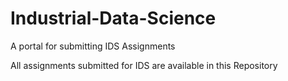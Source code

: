 # Industrial-Data-Science
A portal for submitting IDS Assignments

All assignments submitted for IDS are available in this Repository
